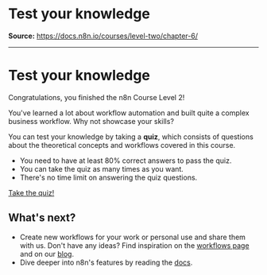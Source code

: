 # Test your knowledge

**Source:** https://docs.n8n.io/courses/level-two/chapter-6/

---

# Test your knowledge

Congratulations, you finished the n8n Course Level 2!

You've learned a lot about workflow automation and built quite a complex business workflow. Why not showcase your skills?

You can test your knowledge by taking a **quiz**, which consists of questions about the theoretical concepts and workflows covered in this course.

- You need to have at least 80% correct answers to pass the quiz.
- You can take the quiz as many times as you want.
- There's no time limit on answering the quiz questions.

[Take the quiz!](https://n8n-community.typeform.com/to/r9hDbytg)

## What's next?

- Create new workflows for your work or personal use and share them with us. Don't have any ideas? Find inspiration on the [workflows page](https://n8n.io/workflows) and on our [blog](https://n8n.io/blog/).
- Dive deeper into n8n's features by reading the [docs](../../../).
